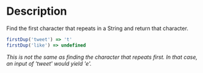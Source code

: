 # Description

Find the first character that repeats in a String and return that character.

```javascript
firstDup('tweet') => 't'
firstDup('like') => undefined
```

_This is not the same as finding the character that repeats first._ _In that case, an input of 'tweet' would yield 'e'._

